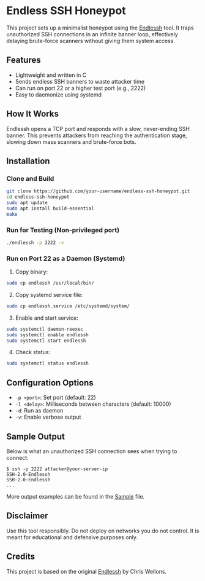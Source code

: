 # Endless SSH Honeypot

This project sets up a minimalist honeypot using the [Endlessh](https://github.com/skeeto/endlessh) tool. It traps unauthorized SSH connections in an infinite banner loop, effectively delaying brute-force scanners without giving them system access.

## Features

- Lightweight and written in C
- Sends endless SSH banners to waste attacker time
- Can run on port 22 or a higher test port (e.g., 2222)
- Easy to daemonize using systemd

## How It Works

Endlessh opens a TCP port and responds with a slow, never-ending SSH banner. This prevents attackers from reaching the authentication stage, slowing down mass scanners and brute-force bots.

## Installation

### Clone and Build

```bash
git clone https://github.com/your-username/endless-ssh-honeypot.git
cd endless-ssh-honeypot
sudo apt update
sudo apt install build-essential
make
```

### Run for Testing (Non-privileged port)

```bash
./endlessh -p 2222 -v
```

### Run on Port 22 as a Daemon (Systemd)

1. Copy binary:

```bash
sudo cp endlessh /usr/local/bin/
```

2. Copy systemd service file:

```bash
sudo cp endlessh.service /etc/systemd/system/
```

3. Enable and start service:

```bash
sudo systemctl daemon-reexec
sudo systemctl enable endlessh
sudo systemctl start endlessh
```

4. Check status:

```bash
sudo systemctl status endlessh
```

## Configuration Options

- `-p <port>`: Set port (default: 22)
- `-l <delay>`: Milliseconds between characters (default: 10000)
- `-d`: Run as daemon
- `-v`: Enable verbose output

## Sample Output

Below is what an unauthorized SSH connection sees when trying to connect:

```
$ ssh -p 2222 attacker@your-server-ip
SSH-2.0-Endlessh
SSH-2.0-Endlessh
...
```

More output examples can be found in the [Sample](sample_output.txt) file.

## Disclaimer

Use this tool responsibly. Do not deploy on networks you do not control. It is meant for educational and defensive purposes only.

## Credits

This project is based on the original [Endlessh](https://github.com/skeeto/endlessh) by Chris Wellons.
